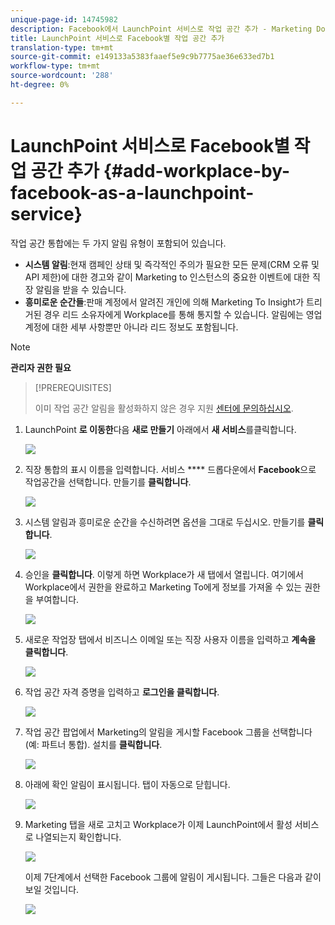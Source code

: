 ```yaml
---
unique-page-id: 14745982
description: Facebook에서 LaunchPoint 서비스로 작업 공간 추가 - Marketing Docs - 제품 설명서
title: LaunchPoint 서비스로 Facebook별 작업 공간 추가
translation-type: tm+mt
source-git-commit: e149133a5383faaef5e9c9b7775ae36e633ed7b1
workflow-type: tm+mt
source-wordcount: '288'
ht-degree: 0%

---
```



# LaunchPoint 서비스로 Facebook별 작업 공간 추가 {#add-workplace-by-facebook-as-a-launchpoint-service}

작업 공간 통합에는 두 가지 알림 유형이 포함되어 있습니다.

* **시스템 알림**:현재 캠페인 상태 및 즉각적인 주의가 필요한 모든 문제(CRM 오류 및 API 제한)에 대한 경고와 같이 Marketing to 인스턴스의 중요한 이벤트에 대한 직장 알림을 받을 수 있습니다.
* **흥미로운 순간들**:판매 계정에서 알려진 개인에 의해 Marketing To Insight가 트리거된 경우 리드 소유자에게 Workplace를 통해 통지할 수 있습니다. 알림에는 영업 계정에 대한 세부 사항뿐만 아니라 리드 정보도 포함됩니다.

>[!NOTE]
>
>**관리자 권한 필요**

>[!PREREQUISITES]
>
>이미 작업 공간 알림을 활성화하지 않은 경우 지원 [센터에 문의하십시오](http://docs.marketo.com/cdn-cgi/l/email-protection#5b282e2b2b34292f1b363a29303e2f3475383436).

1. LaunchPoint **로 이동한**&#x200B;다음 **새로 만들기** 아래에서 **새 서비스**&#x200B;를클릭합니다.

   ![](assets/image2017-11-27-14-3a13-3a18-1.png)

1. 직장 통합의 표시 이름을 입력합니다. 서비스 **** 드롭다운에서 **Facebook**&#x200B;으로 작업공간을 선택합니다. 만들기를 **클릭합니다**.

   ![](assets/newservice.png)

1. 시스템 알림과 흥미로운 순간을 수신하려면 옵션을 그대로 두십시오. 만들기를 **클릭합니다**.

   ![](assets/create.png)

1. 승인을 **클릭합니다**. 이렇게 하면 Workplace가 새 탭에서 열립니다. 여기에서 Workplace에서 권한을 완료하고 Marketing To에게 정보를 가져올 수 있는 권한을 부여합니다.

   ![](assets/authorize.png)

1. 새로운 작업장 탭에서 비즈니스 이메일 또는 직장 사용자 이름을 입력하고 **계속을 클릭합니다**.

   ![](assets/workplacelogin.png)

1. 작업 공간 자격 증명을 입력하고 **로그인을 클릭합니다**.

   ![](assets/workplacelogininfo.png)

1. 작업 공간 팝업에서 Marketing의 알림을 게시할 Facebook 그룹을 선택합니다(예: 파트너 통합). 설치를 **클릭합니다**.

   ![](assets/installmarketo.png)

1. 아래에 확인 알림이 표시됩니다. 탭이 자동으로 닫힙니다.

   ![](assets/success.png)

1. Marketing 탭을 새로 고치고 Workplace가 이제 LaunchPoint에서 활성 서비스로 나열되는지 확인합니다.

   ![](assets/confirm.png)

   이제 7단계에서 선택한 Facebook 그룹에 알림이 게시됩니다. 그들은 다음과 같이 보일 것입니다.

   ![](assets/example.png)

